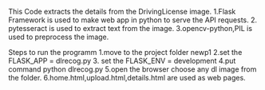This Code extracts the details from the DrivingLicense image.
1.Flask Framework is used to make web app in python to serve the API requests.
2. pytesseract is used to extract text from the image.
3.opencv-python,PIL is used to preprocess the image.


Steps to run the programm
1.move to the project folder newp1
2.set the FLASK_APP = dlrecog.py
3. set the FLASK_ENV = development
4.put command python dlrecog.py
5.open the browser choose any dl image from the folder.
6.home.html,upload.html,details.html are used as web pages.
